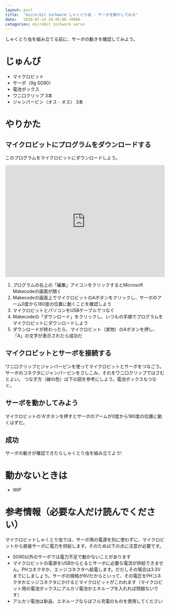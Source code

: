 ```yaml
---
layout: post
title:  "micro:bit inchworm しゃくとり虫 - サーボを動かしてみる"
date:   2020-07-14 20:45:00 +0900
categories: microbit inchworm servo
---
```

しゃくとり虫を組み立てる前に、サーボの動きを確認してみよう。

# じゅんび
* マイクロビット
* サーボ（9g SG90）
* 電池ボックス
* ワニ口クリップ 3本
* ジャンパーピン（オス - オス） 3本

# やりかた
## マイクロビットにプログラムをダウンロードする
   このプログラムをマイクロビットにダウンロードしよう。
   <div style="position:relative;height:0;padding-bottom:70%;overflow:hidden;"><iframe style="position:absolute;top:0;left:0;width:100%;height:100%;" src="https://makecode.microbit.org/#pub:_DicCcUX5UiiM" frameborder="0" sandbox="allow-popups allow-forms allow-scripts allow-same-origin"></iframe></div>

   1. プログラムの右上の「編集」アイコンをクリックするとMicrosoft Makecodeの画面が開く
   2. Makecodeの画面上でマイクロビットのAボタンをクリックし、サーボのアーム0度から180度の位置に動くことを確認しよう
   3. マイクロビットとパソコンをUSBケーブルでつなぐ
   4. Makecodeの「ダウンロード」をクリックし、いつもの手順でプログラムをマイクロビットにダウンロードしよう
   5. ダウンロードが終わったら、マイクロビット（実物）のAボタンを押し、「A」の文字が表示されたら成功だ

## マイクロビットとサーボを接続する
   ワニ口クリップとジャンパーピンを使ってマイクロビットとサーボをつなごう。サーボのコネクタにジャンパーピンをさしこみ、それをワニ口クリップではさむとよい。
   つなぎ方（線の色）は下の図を参考にしよう。電池ボックスもつなぐ。

## サーボを動かしてみよう
   マイクロビットの'A'ボタンを押すとサーボのアームが0度から180度の位置に動くはずだ。

## 成功
サーボの動きが確認できたらしゃくとり虫を組み立てよう!

# 動かないときは
* WIP

# 参考情報（必要な人だけ読んでください）
マイクロビットしゃくとり虫では、サーボ用の電源を別に使わずに、マイクロビットから直接サーボに電力を供給します。そのため以下の点に注意が必要です。
* SG90以外のサーボでは電力不足で動かないことがあります
* マイクロビットの電源をUSBからとるとサーボに必要な電流が供給できません。PHコネクタか、エッジコネクタへ給電します。だだしその場合は3.3Vまでにしましょう。サーボの規格が6Vだからといって、その電圧をPHコネクタかエッジコネクタにかけるとマイクロビットがこわれます（マイクロビット用の電池ボックスにアルカリ電池かエネループを入れれば問題ないです）
* アルカリ電池は新品、エネループならばフル充電のものを使用してください
